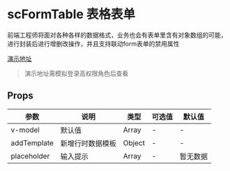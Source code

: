 # scFormTable 表格表单
前端工程师将面对各种各样的数据格式，业务也会有表单里含有对象数组的可能，进行封装后进行增删改操作，并且支持联动form表单的禁用属性

[演示地址](https://python-abc.xyz/scui-doc/demo/#/vab/formtable)
> 演示地址需模拟登录高权限角色后查看

## Props
|参数		|说明				|类型	|可选值	|默认值		|
|--			|--					|--		|--		|--			|
|v-model	|默认值				|Array	|-		|-			|
|addTemplate|新增行时数据模板		|Object	|-		|-			|
|placeholder|输入提示			|Array	|-		|暂无数据	|

